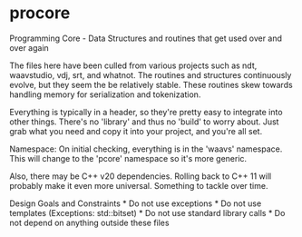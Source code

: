 # procore
Programming Core - Data Structures and routines that get used over and over again


The files here have been culled from various projects such as ndt, waavstudio, vdj, srt, and whatnot.  The routines and structures
continuously evolve, but they seem the be relatively stable.  These routines skew towards handling memory for serialization and 
tokenization.

Everything is typically in a header, so they're pretty easy to integrate into other things.  There's no 'library' and thus no 'build' to worry about.  Just grab what you need and copy it into your project, and you're all set.

Namespace:  On initial checking, everything is in the 'waavs' namespace.  This will change to the 'pcore' namespace so it's more generic.

Also, there may be C++ v20 dependencies.  Rolling back to C++ 11 will probably make it even more universal.  Something to tackle over time.


Design Goals and Constraints
    * Do not use exceptions
    * Do not use templates (Exceptions: std::bitset)
    * Do not use standard library calls
    * Do not depend on anything outside these files
